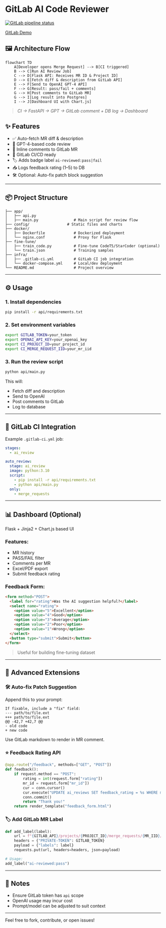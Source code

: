 # GitLab AI Code Reviewer
[![GitLab pipeline status](https://img.shields.io/badge/GitLab%20CI-Auto--Review-green?logo=gitlab)](https://gitlab.sendo.vn)

[GitLab Demo](https://gitlab.com/nvlinh99/test-review-code/-/merge_requests)

## 🖼 Architecture Flow

```mermaid
flowchart TD
    A[Developer opens Merge Request] --> B[CI triggered]
    B --> C[Run AI Review Job]
    C --> D[Flask API: Receives MR ID & Project ID]
    D --> E[Fetch diff & description from GitLab API]
    E --> F[Send to OpenAI GPT-4 API]
    F --> G[Result: pass/fail + comments]
    G --> H[Post comments to GitLab MR]
    G --> I[Log result into Postgres]
    I --> J[Dashboard UI with Chart.js]
```

> *CI → FastAPI → GPT → GitLab comment + DB log → Dashboard*

## ✨ Features
- ✅ Auto-fetch MR diff & description
- 🤖 GPT-4-based code review
- 💬 Inline comments to GitLab MR
- 🧩 GitLab CI/CD ready
- 🏷️ Adds badge label `ai-reviewed:pass|fail`
- 📥 Logs feedback rating (1–5) to DB
- 🛠️ Optional: Auto-fix patch block suggestion

---

## 📦 Project Structure

```
├── app/
│   ├── api.py 
│   ├── main.py                # Main script for review flow
├── config/                 # Static files and charts
├── docker/                   
│   ├── Dockerfile             # Dockerized deployment
│   └── nginx.conf             # Proxy for Flask
├── fine-tune/                
│   ├── train_code.py          # Fine-tune CodeT5/StarCoder (optional)
│   └── train.json             # Training samples
├── infra/
│   ├── .gitlab-ci.yml         # GitLab CI job integration
│   └── docker-compose.yml     # Local/dev deployment
└── README.md                  # Project overview
```

---

## ⚙️ Usage

### 1. Install dependencies
```bash
pip install -r api/requirements.txt
```

### 2. Set environment variables
```bash
export GITLAB_TOKEN=your_token
export OPENAI_API_KEY=your_openai_key
export CI_PROJECT_ID=your_project_id
export CI_MERGE_REQUEST_IID=your_mr_iid
```

### 3. Run the review script
```bash
python api/main.py
```

This will:
- Fetch diff and description
- Send to OpenAI
- Post comments to GitLab
- Log to database

---

## 🚀 GitLab CI Integration
Example `.gitlab-ci.yml` job:
```yaml
stages:
  - ai_review

auto_review:
  stage: ai_review
  image: python:3.10
  script:
    - pip install -r api/requirements.txt
    - python api/main.py
  only:
    - merge_requests
```

---

## 📊 Dashboard (Optional)
Flask + Jinja2 + Chart.js based UI

### Features:
- MR history
- PASS/FAIL filter
- Comments per MR
- Excel/PDF export
- Submit feedback rating

### Feedback Form:
```html
<form method="POST">
  <label for="rating">Was the AI suggestion helpful?</label>
  <select name="rating">
    <option value="5">Excellent</option>
    <option value="4">Good</option>
    <option value="3">Average</option>
    <option value="2">Poor</option>
    <option value="1">Wrong</option>
  </select>
  <button type="submit">Submit</button>
</form>
```

> Useful for building fine-tuning dataset

---

## 🧠 Advanced Extensions

### 🛠 Auto-fix Patch Suggestion
Append this to your prompt:
```
If fixable, include a "fix" field:
--- path/to/file.ext
+++ path/to/file.ext
@@ -42,7 +42,7 @@
- old code
+ new code
```

Use GitLab markdown to render in MR comment.

### ⭐ Feedback Rating API
```python
@app.route("/feedback", methods=["GET", "POST"])
def feedback():
    if request.method == "POST":
        rating = int(request.form["rating"])
        mr_id = request.form["mr_id"])
        cur = conn.cursor()
        cur.execute("UPDATE ai_reviews SET feedback_rating = %s WHERE mr_iid = %s", (rating, mr_id))
        conn.commit()
        return "Thank you!"
    return render_template("feedback_form.html")
```

### 🏷 Add GitLab MR Label
```python
def add_label(label):
    url = f"{GITLAB_API}/projects/{PROJECT_ID}/merge_requests/{MR_IID}/labels"
    headers = {"PRIVATE-TOKEN": GITLAB_TOKEN}
    payload = {"labels": label}
    requests.put(url, headers=headers, json=payload)

# Usage:
add_label("ai-reviewed:pass")
```

---

## 📌 Notes
- Ensure GitLab token has `api` scope
- OpenAI usage may incur cost
- Prompt/model can be adjusted to suit context

---
Feel free to fork, contribute, or open issues!
